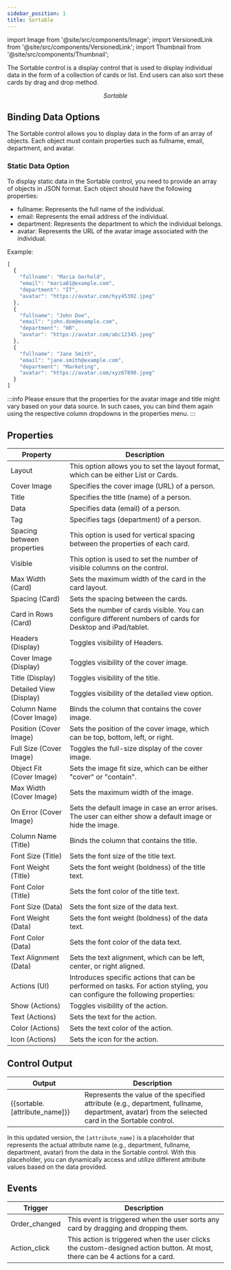 ```yaml
---
sidebar_position: 1
title: Sortable
---
```


import Image from '@site/src/components/Image'; import VersionedLink from '@site/src/components/VersionedLink'; import
Thumbnail from '@site/src/components/Thumbnail';


The Sortable control is a display control that is used to display individual data in the form of a collection of cards or list. End users can also sort these cards by drag and drop method.

<figure>
  <Thumbnail src="/img/reference/controls/sortable/preview.png" alt="Sortable" />
  <figcaption align = "center"><i>Sortable</i></figcaption>
</figure>

## Binding Data Options

The Sortable control allows you to display data in the form of an array of objects. Each object must contain properties such as fullname, email, department, and avatar.

### Static Data Option

To display static data in the Sortable control, you need to provide an array of objects in JSON format. Each object should have the following properties:

- fullname: Represents the full name of the individual.
- email: Represents the email address of the individual.
- department: Represents the department to which the individual belongs.
- avatar: Represents the URL of the avatar image associated with the individual.

Example:

```js
[
  {
    "fullname": "Maria Gerhold",
    "email": "maria81@example.com",
    "department": "IT",
    "avatar": "https://avatar.com/hyy45302.jpeg"
  },
  {
    "fullname": "John Doe",
    "email": "john.doe@example.com",
    "department": "HR",
    "avatar": "https://avatar.com/abc12345.jpeg"
  },
  {
    "fullname": "Jane Smith",
    "email": "jane.smith@example.com",
    "department": "Marketing",
    "avatar": "https://avatar.com/xyz67890.jpeg"
  }
]
```

:::info
 Please ensure that the properties for the avatar image and title might vary based on your data source. In such cases, you can bind them again using the respective column dropdowns in the properties menu.
:::

## Properties

| Property                    | Description                                                                                                                                                          |
|-----------------------------|----------------------------------------------------------------------------------------------------------------------------------------------------------------------|
| Layout                      | This option allows you to set the layout format, which can be either List or Cards.                                                                                |
| Cover Image                 | Specifies the cover image (URL) of a person.                                                                                                                         |
| Title                       | Specifies the title (name) of a person.                                                                                                                              |
| Data                        | Specifies data (email) of a person.                                                                                                                                 |
| Tag                         | Specifies tags (department) of a person.                                                                                                                             |
| Spacing between properties  | This option is used for vertical spacing between the properties of each card.                                                                                       |
| Visible                     | This option is used to set the number of visible columns on the control.                                                                                             |
| Max Width (Card)            | Sets the maximum width of the card in the card layout.                                                                                                               |
| Spacing (Card)              | Sets the spacing between the cards.                                                                                                                                  |
| Card in Rows (Card)         | Sets the number of cards visible. You can configure different numbers of cards for Desktop and iPad/tablet.                                                         |
| Headers (Display)           | Toggles visibility of Headers.                                                                                                                                      |
| Cover Image (Display)       | Toggles visibility of the cover image.                                                                                                                              |
| Title (Display)             | Toggles visibility of the title.                                                                                                                                    |
| Detailed View (Display)     | Toggles visibility of the detailed view option.                                                                                                                     |
| Column Name (Cover Image)   | Binds the column that contains the cover image.                                                                                                                     |
| Position (Cover Image)      | Sets the position of the cover image, which can be top, bottom, left, or right.                                                                                     |
| Full Size (Cover Image)     | Toggles the full-size display of the cover image.                                                                                                                   |
| Object Fit (Cover Image)    | Sets the image fit size, which can be either "cover" or "contain".                                                                                                  |
| Max Width (Cover Image)     | Sets the maximum width of the image.                                                                                                                                 |
| On Error (Cover Image)      | Sets the default image in case an error arises. The user can either show a default image or hide the image.                                                         |
| Column Name (Title)         | Binds the column that contains the title.                                                                                                                           |
| Font Size (Title)           | Sets the font size of the title text.                                                                                                                                |
| Font Weight (Title)         | Sets the font weight (boldness) of the title text.                                                                                                                   |
| Font Color (Title)          | Sets the font color of the title text.                                                                                                                               |
| Font Size (Data)            | Sets the font size of the data text.                                                                                                                                 |
| Font Weight (Data)          | Sets the font weight (boldness) of the data text.                                                                                                                    |
| Font Color (Data)           | Sets the font color of the data text.                                                                                                                                |
| Text Alignment (Data)       | Sets the text alignment, which can be left, center, or right aligned.                                                                                               |
| Actions (UI)                | Introduces specific actions that can be performed on tasks. For action styling, you can configure the following properties:                                          |
| Show (Actions)              | Toggles visibility of the action.                                                                                                                                   |
| Text (Actions)              | Sets the text for the action.                                                                                                                                       |
| Color (Actions)             | Sets the text color of the action.                                                                                                                                  |
| Icon (Actions)              | Sets the icon for the action.                                                                                                                                       |

## Control Output



| Output                      | Description                                                                                                       |
|-----------------------------|-------------------------------------------------------------------------------------------------------------------|
| {{sortable.[attribute_name]}} | Represents the value of the specified attribute (e.g., department, fullname, department, avatar) from the selected card in the Sortable control. |

In this updated version, the `[attribute_name]` is a placeholder that represents the actual attribute name (e.g., department, fullname, department, avatar) from the data in the Sortable control. With this placeholder, you can dynamically access and utilize different attribute values based on the data provided.


## Events 

| Trigger   | Description                                                                                                              |
|-----------------|--------------------------------------------------------------------------------------------------------------------------|
| Order_changed   | This event is triggered when the user sorts any card by dragging and dropping them.                                     |
| Action_click    | This action is triggered when the user clicks the custom-designed action button. At most, there can be 4 actions for a card. |